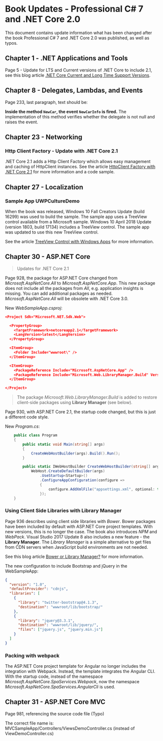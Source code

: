 
# Book Updates - Professional C# 7 and .NET Core 2.0

This document contains update information what has been changed after the book Professional C# 7 and .NET Core 2.0 was published, as well as typos.

## Chapter 1 - .NET Applications and Tools

Page 5 - Update for LTS and Current versions of .NET Core to include 2.1, see this blog article [.NET Core Current and Long Time Support Versions](https://csharp.christiannagel.com/2018/06/26/ltsandcurrent/).

## Chapter 8 - Delegates, Lambdas, and Events

Page 233, last paragraph, text should be:

**Inside the method `NewCar`, the event `NewCarInfo` is fired.** The implementation of this method verifies whether the delegate is not null and raises the event.

## Chapter 23 - Networking

### Http Client Factory - Update with .NET Core 2.1

.NET Core 2.1 adds a Http Client Factory which allows easy management and caching of HttpClient instances. See the article [HttpClient Factory with .NET Core 2.1](https://csharp.christiannagel.com/2018/06/05/httpclient/) for more information and a code sample.

## Chapter 27 - Localization

### Sample App UWPCultureDemo

When the book was released, Windows 10 Fall Creators Update (build 16299) was used to build the sample. The sample app uses a TreeView control available from a Microsoft sample. Windows 10 April 2018 Update (version 1803, build 17134) includes a TreeView control. The sample app was updated to use this new TreeView control.

See the article [TreeView Control with Windows Apps](https://csharp.christiannagel.com/2018/05/05/treeview/) for more information.

## Chapter 30 - ASP.NET Core

> Updates for .NET Core 2.1

Page 928, the package for ASP.NET Core changed from *Microsoft.AspNetCore.All* to *Microsoft.AspNetCore.App*. This new package does not include all the packages from *All*, e.g. application insights is missing. You can add additional packages as needed. *Microsoft.AspNetCore.All* will be obsolete with .NET Core 3.0.

New *WebSampleApp.csproj*:

```JSON
<Project Sdk="Microsoft.NET.Sdk.Web">

  <PropertyGroup>
    <TargetFramework>netcoreapp2.1</TargetFramework>
    <LangVersion>latest</LangVersion>
  </PropertyGroup>

  <ItemGroup>
    <Folder Include="wwwroot\" />
  </ItemGroup>

  <ItemGroup>
    <PackageReference Include="Microsoft.AspNetCore.App" />
    <PackageReference Include="Microsoft.Web.LibraryManager.Build" Version="1.0.113" />
  </ItemGroup>

</Project>
```

> The package *Microsoft.Web.LibraryManager.Build* is added to restore client-side packages using **Library Manager** (see below).

Page 930, with ASP.NET Core 2.1, the startup code changed, but this is just a different code style.

New *Program.cs*:

```csharp
    public class Program
    {
        public static void Main(string[] args)
        {
            CreateWebHostBuilder(args).Build().Run();
        }

        public static IWebHostBuilder CreateWebHostBuilder(string[] args) =>
            WebHost.CreateDefaultBuilder(args)
                .UseStartup<Startup>()
                .ConfigureAppConfiguration(configure =>
                {
                    configure.AddXmlFile("appsettings.xml", optional: true);
                });
    }
```

### Using Client Side Libraries with Library Manager

Page 936 describes using client side libraries with *Bower*. Bower packages have been included by default with ASP.NET Core project templates. With new versions, this is no longer the case. The book also introduces *NPM* and *WebPack*. Visual Studio 2017 Update 8 also includes a new feature - the **Library Manager**. The *Library Manager* is a simple alternative to get files from CDN servers when JavaScript build environments are not needed.

See this blog article [Bower or Library Manager?](https://csharp.christiannagel.com/2018/06/13/librarymanager/) for more information.

The new configuration to include Bootstrap and jQuery in the WebSampleApp:

```json
{
  "version": "1.0",
  "defaultProvider": "cdnjs",
  "libraries": [
    {
      "library": "twitter-bootstrap@4.1.3",
      "destination": "wwwroot/lib/bootstrap/"
    },
    {
      "library": "jquery@3.3.1",
      "destination": "wwwroot/lib/jquery/",
      "files": ["jquery.js", "jquery.min.js"]
    }
  ]
}
```

### Packing with webpack

The ASP.NET Core project template for Angular no longer includes the integration with Webpack. Instead, the template integrates the Angular CLI. With the startup code, instead of the namespace *Microsoft.AspNetCore.SpaServices.Webpack*, now the namespace *Microsoft.AspNetCore.SpaServices.AngularCli* is used.

## Chapter 31 - ASP.NET Core MVC

Page 981, referencing the source code file (Typo)

The correct file name is: MVCSampleApp/Controllers/ViewsDemoController.cs (instead of ViewDemoController.cs)
